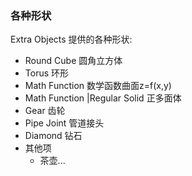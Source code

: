 ### 各种形状

Extra Objects 提供的各种形状:

- Round Cube 圆角立方体
- Torus 环形
- Math Function 数学函数曲面z=f(x,y)
- Math Function |Regular Solid 正多面体
- Gear 齿轮
- Pipe Joint 管道接头
- Diamond 钻石
- 其他项
  - 茶壶...